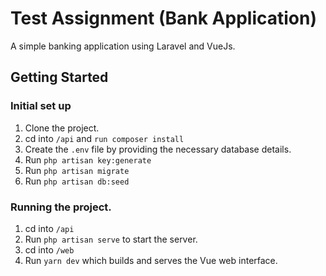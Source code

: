 # Test Assignment (Bank Application)

A simple banking application using Laravel and VueJs.

## Getting Started

### Initial set up

1. Clone the project.
2. cd into `/api` and `run composer install`
3. Create the `.env` file by providing the necessary database details.
4. Run `php artisan key:generate`
5. Run `php artisan migrate`
6. Run `php artisan db:seed`

### Running the project.

1. cd into `/api`
2. Run `php artisan serve` to start the server.
3. cd into `/web`
4. Run `yarn dev` which builds and serves the Vue web interface. 


